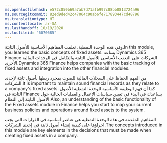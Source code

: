 ```yaml
---
ms.openlocfilehash: e572c850b69a7ab7d71afb997c88bb0813724a96
ms.sourcegitcommit: 82ed9ded42c47064c90ab6fe717893447cd48796
ms.translationtype: HT
ms.contentlocale: ar-SA
ms.lasthandoff: 10/19/2020
ms.locfileid: "6070685"
---
```

<span data-ttu-id="8d72f-101">وفي هذه الوحدة النمطية، تعلمت المفاهيم الأساسية للأصول الثابتة.</span><span class="sxs-lookup"><span data-stu-id="8d72f-101">In this module, you learned the basic concepts of fixed assets.</span></span> <span data-ttu-id="8d72f-102">يساعد Dynamics 365 Finance الشركات على التعقب الأساسي للأصول الثابتة والتكامل في الوحدات المالية الأخرى.</span><span class="sxs-lookup"><span data-stu-id="8d72f-102">Dynamics 365 Finance helps companies with the basic tracking of fixed assets and integration into the other financial modules.</span></span>

<span data-ttu-id="8d72f-103">من المهم الحفاظ على السجلات المالية للصوت بمجرد ربطها بأصول ثابتة لإحدى الشركات.</span><span class="sxs-lookup"><span data-stu-id="8d72f-103">It is important to maintain sound financial records as they relate to a company's fixed assets.</span></span> <span data-ttu-id="8d72f-104">كما أن فهم الوظيفة الأساسية للوحدة النمطية الأصول الثابتة في Finance يساعدك في البدء في تعيين سياسات الاعمال والعمليات الحالية حول الأصول الثابتة إلى النظام.</span><span class="sxs-lookup"><span data-stu-id="8d72f-104">Also, an understanding of the basic functionality of the Fixed assets module in Finance helps you start to map your current business policies and operations around fixed assets to the system.</span></span>

<span data-ttu-id="8d72f-105">المفاهيم المقدمة في هذه الوحدة النمطية هي عناصر أساسية في القرارات التي يجب اجراؤها على كيفية إنشاء أصول ثابتة في إحدى الشركات.</span><span class="sxs-lookup"><span data-stu-id="8d72f-105">The concepts introduced in this module are key elements in the decisions that must be made when creating fixed assets in a company.</span></span>
